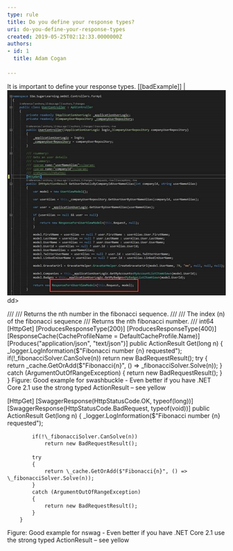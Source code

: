 ```yaml
---
type: rule
title: Do you define your response types?
uri: do-you-define-your-response-types
created: 2019-05-25T02:12:33.0000000Z
authors:
- id: 1
  title: Adam Cogan

---
```


It is important to define your response types.
[[badExample]]
| ![ Bad example – no response types![good-response-types.png](good-response-types.png)](bad-no-response-types.jpg)<br>dd>


/// 
/// Returns the nth number in the fibonacci sequence.
/// 
/// The index (n) of the fibonacci sequence
/// Returns the nth fibonacci number.
/// int64
[HttpGet]
[ProducesResponseType(200)]
[ProducesResponseType(400)]
[ResponseCache(CacheProfileName = DefaultCacheProfile.Name)]
[Produces("application/json", "text/json")]
public ActionResult Get(long n)
{
\_logger.LogInformation($"Fibonacci number {n} requested");
if(!\_fibonacciSolver.CanSolve(n))
return new BadRequestResult();
try
{
return \_cache.GetOrAdd($"Fibonacci{n}", () => \_fibonacciSolver.Solve(n));
}
catch (ArgumentOutOfRangeException)
{
return new BadRequestResult();
}
}
Figure: Good example for swashbuckle - Even better if you have .NET Core 2.1 use the strong typed ActionResult – see yellow


[HttpGet]
        [SwaggerResponse(HttpStatusCode.OK, typeof(long))]
        [SwaggerResponse(HttpStatusCode.BadRequest, typeof(void))]
        public ActionResult Get(long n)
        {
            \_logger.LogInformation($"Fibonacci number {n} requested");

            if(!\_fibonacciSolver.CanSolve(n))
                return new BadRequestResult();
 
            try
            {
                return \_cache.GetOrAdd($"Fibonacci{n}", () => \_fibonacciSolver.Solve(n));
            }
            catch (ArgumentOutOfRangeException)
            {
                return new BadRequestResult();
            }
        }
Figure: Good example for nswag - Even better if you have .NET Core 2.1 use the strong typed ActionResult – see yellow
